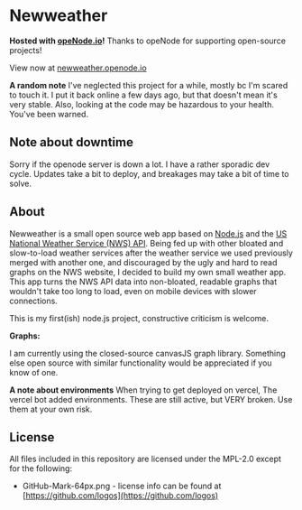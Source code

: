 # Newweather
**Hosted with [opeNode.io](https://www.openode.io)!** Thanks to opeNode for supporting open-source projects!

View now at [newweather.openode.io](https://newweather.openode.io/)

**A random note** I've neglected this project for a while, mostly bc I'm scared to touch it. I put it back online a few days ago, but that doesn't mean it's very stable. Also, looking at the code may be hazardous to your health. You've been warned.

## Note about downtime
Sorry if the openode server is down a lot. I have a rather sporadic dev cycle. Updates take a bit to deploy, and breakages may take a bit of time to solve.

## About
Newweather is a small open source web app based on [Node.js](https://nodejs.org/en/) and the [US National Weather Service (NWS) API](https://www.weather.gov/documentation/services-web-api). Being fed up with other bloated and slow-to-load weather services after the weather service we used previously merged with another one, and discouraged by the ugly and hard to read graphs on the NWS website, I decided to build my own small weather app. This app turns the NWS API data into non-bloated, readable graphs that wouldn't take too long to load, even on mobile devices with slower connections.

This is my first(ish) node.js project, constructive criticism is welcome.

**Graphs:**

I am currently using the closed-source canvasJS graph library.
Something else open source with similar functionality would be appreciated if you know of one.

**A note about environments**
When trying to get deployed on vercel, The vercel bot added environments. These are still active, but VERY broken. Use them at your own risk.

## License

All files included in this repository are licensed under the MPL-2.0 except for the following:

* GitHub-Mark-64px.png - license info can be found at [https://github.com/logos](https://github.com/logos)
